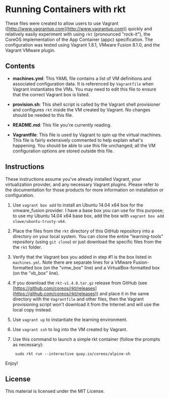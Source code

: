 # Running Containers with rkt

These files were created to allow users to use Vagrant ([http://www.vagrantup.com](http://www.vagrantup.com)) quickly and relatively easily experiment with using `rkt` (pronounced "rock-it"), the CoreOS implementation of the App Container (appc) specification. The configuration was tested using Vagrant 1.8.1, VMware Fusion 8.1.0, and the Vagrant VMware plugin.

## Contents

* **machines.yml**: This YAML file contains a list of VM definitions and associated configuration data. It is referenced by `Vagrantfile` when Vagrant instantiates the VMs. You may need to edit this file to ensure that the correct Vagrant box is listed.

* **provision.sh**: This shell script is called by the Vagrant shell provisioner and configures `rkt` inside the VM created by Vagrant. No changes should be needed to this file.

* **README.md**: This file you're currently reading.

* **Vagrantfile**: This file is used by Vagrant to spin up the virtual machines. This file is fairly extensively commented to help explain what's happening. You should be able to use this file unchanged; all the VM configuration options are stored outside this file.

## Instructions

These instructions assume you've already installed Vagrant, your virtualization provider, and any necessary Vagrant plugins. Please refer to the documentation for those products for more information on installation or configuration.

1. Use `vagrant box add` to install an Ubuntu 14.04 x64 box for the vmware_fusion provider. I have a base box you can use for this purpose; to use my Ubuntu 14.04 x64 base box, add the box with `vagrant box add slowe/ubuntu-trusty-x64`.

2. Place the files from the `rkt` directory of this GitHub repository into a directory on your local system. You can clone the entire "learning-tools" repository (using `git clone`) or just download the specific files from the the `rkt` folder.

3. Verify that the Vagrant box you added in step #1 is the box listed in `machines.yml`. Note there are separate lines for a VMware Fusion-formatted box (on the "vmw_box" line) and a VirtualBox-formatted box (on the "vb_box" line).

4. If you download the `rkt-v1.4.0.tar.gz` release from GitHub (see [https://github.com/coreos/rkt/releases](https://github.com/coreos/rkt/releases)) and place it in the same directory with the `Vagrantfile` and other files, then the Vagrant provisioning script won't download it from the Internet and will use the local copy instead.

5. Use `vagrant up` to instantiate the learning environment.

6. Use `vagrant ssh` to log into the VM created by Vagrant.

7. Use this command to launch a simple rkt container (follow the prompts as necessary):

        sudo rkt run --interactive quay.io/coreos/alpine-sh

Enjoy!

## License

This material is licensed under the MIT License.
